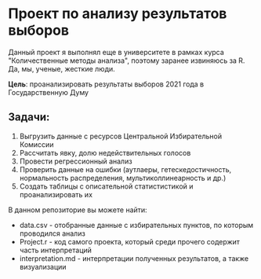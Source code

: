 # Проект по анализу результатов выборов 

Данный проект я выполнял еще в университете в рамках курса "Количественные методы анализа", поэтому заранее извиняюсь за R. Да, мы, ученые, жесткие люди. 

**Цель**: проанализировать результаты выборов 2021 года в Государственную Думу

## Задачи: 
1. Выгрузить данные с ресурсов Центральной Избирательной Комиссии
2. Рассчитать явку, долю недействительных голосов
3. Провести регрессионный анализ
4. Проверить данные на ошибки (аутлаеры, гетескедостичность, нормальность распределения, мультиколлинеарность и др.)
5. Создать таблицы с описательной статистистикой и проанализировать их

В данном репозиторие вы можете найти:
- data.csv - отобранные данные с избирательных пунктов, по которым проводился анализ
- Project.r - код самого проекта, который среди прочего содержит часть интерпретаций
- interpretation.md - интерпретации полученных результатов, а также визуализации 
